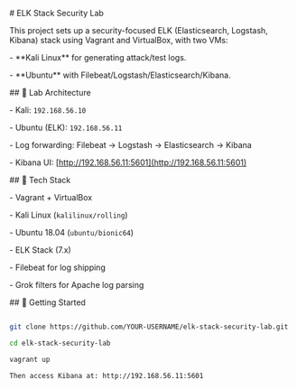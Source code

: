 \# ELK Stack Security Lab



This project sets up a security-focused ELK (Elasticsearch, Logstash, Kibana) stack using Vagrant and VirtualBox, with two VMs:

\- \*\*Kali Linux\*\* for generating attack/test logs.

\- \*\*Ubuntu\*\* with Filebeat/Logstash/Elasticsearch/Kibana.



\## 🔧 Lab Architecture



\- Kali: `192.168.56.10`

\- Ubuntu (ELK): `192.168.56.11`

\- Log forwarding: Filebeat → Logstash → Elasticsearch → Kibana

\- Kibana UI: \[http://192.168.56.11:5601](http://192.168.56.11:5601)



\## 🧰 Tech Stack



\- Vagrant + VirtualBox

\- Kali Linux (`kalilinux/rolling`)

\- Ubuntu 18.04 (`ubuntu/bionic64`)

\- ELK Stack (7.x)

\- Filebeat for log shipping

\- Grok filters for Apache log parsing



\## 🚀 Getting Started



```bash

git clone https://github.com/YOUR-USERNAME/elk-stack-security-lab.git

cd elk-stack-security-lab

vagrant up

Then access Kibana at: http://192.168.56.11:5601

